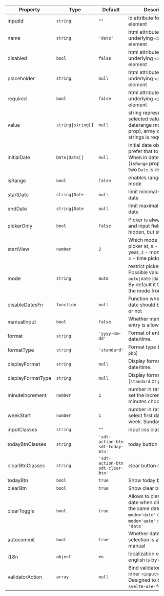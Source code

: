 | Property        | Type                        | Default           | Description |
|-----------------|-----------------------------|-------------------|-------------------|
| inputId         | `string`                    | `""`              | id attribute for input element
| name            | `string`                    | `'date'`          | html attribute for underlying `<input>` element  |
| disabled        | `bool`                      | `false`           | html attribute for underlying `<input>` element  |
| placeholder     | `string`                    | `null`            | html attribute for underlying `<input>` element  |
| required        | `bool`                      | `false`           | html attribute for underlying `<input>` element  |
| value           | <code>string\|string[]</code>| `null`           | string representation of selected value. When in daterange mode (`isRange` prop), array of two strings is required |
| initialDate     | <code>Date\|Date[]</code>   | `null`            | initial date object, if you prefer that to `value`. When in daterange mode (`isRange` prop), array of two `Date` is required  |
| isRange         | `bool`                      | `false`           | enables range picker mode  |
| startDate       | <code>string\|Date</code>   | `null`            | limit minimal selectable date |
| endDate         | <code>string\|Date</code>   | `null`            | limit maximal selectable date |
| pickerOnly      | `bool`                      | `false`           | Picker is always visible and input field is then hidden, but still present |
| startView       | `number`                    | `2`               | Which mode should picker at, `0` - decade, `1` - year, `2` - month (default), `3` - time picker
| mode            | `string`                    | `auto`            | restrict picker's mode. Possible values: `auto\|date\|datetime\|time`. By default it try to guess the mode from `format` |
| disableDatesFn  | `function`                  | `null`            | Function whether passed date should be disabled or not |
| manualInput     | `bool`                      | `false`           | Whether manual date entry is allowed |
| format          | `string`                    | `'yyyy-mm-dd'`    | Format of entered date/time.  |
| formatType      | `string`                    | `'standard'`      | Format type (`standard` or `php`) |
| displayFormat          | `string`             | `null`            | Display format of entered date/time.  |
| displayFormatType      | `string`             | `null`            | Display format type (`standard` or `php`) |
| minuteIncrement | `number`                    | `1`               | number in range `1-60` to set the increment of minutes choosable |
| weekStart       | `number`                    | `1`               | number in range `0-6` to select first day of the week. Sunday is `0` |
| inputClasses    | `string`                    | `""`              | input css class string |
| todayBtnClasses | `string`                    | `'sdt-action-btn sdt-today-btn'` | today button css classes |
| clearBtnClasses | `string`                    | `'sdt-action-btn sdt-clear-btn'` | clear button css classes |
| todayBtn        | `bool`                      | `true`            | Show today button |
| clearBtn        | `bool`                      | `true`            | Show clear button |
| clearToggle     | `bool`                      | `true`            | Allows to clear selected date when clicking on the same date when in `mode='date'` or `mode='auto'` resolving to `'date'` |
| autocommit      | `bool`                      | `true`            | Whether date/time selection is automatic or manual |
| i18n            | `object`                    | `en`              | localization object, english is by default |
| validatorAction | `array`                     | `null`            | Bind validator action for inner `<input>` element. Designed to be used with `svelte-use-form`.
